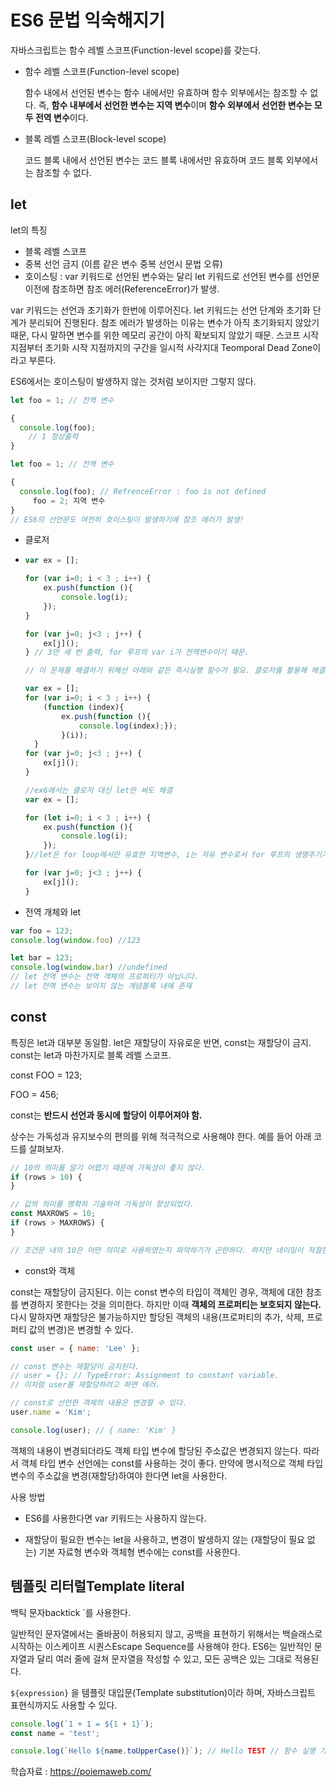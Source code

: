 # ES6 문법 익숙해지기

자바스크립트는 함수 레벨 스코프(Function-level scope)를 갖는다.

- 함수 레벨 스코프(Function-level scope)

  함수 내에서 선언된 변수는 함수 내에서만 유효하며 함수 외부에서는 참조할 수 없다. 즉, **함수 내부에서 선언한 변수는 지역 변수**이며 **함수 외부에서 선언한 변수는 모두 전역 변수**이다.

- 블록 레벨 스코프(Block-level scope)

  코드 블록 내에서 선언된 변수는 코드 블록 내에서만 유효하며 코드 블록 외부에서는 참조할 수 없다.



## let

let의 특징

- 블록 레벨 스코프
- 중복 선언 금지 (이름 같은 변수 중복 선언시 문법 오류)
- 호이스팅 : var 키워드로 선언된 변수와는 달리 let 키워드로 선언된 변수를 선언문 이전에 참조하면 참조 에러(ReferenceError)가 발생.

var 키워드는 선언과 초기화가 한번에 이루어진다. let 키워드는 선언 단계와 초기화 단계가 분리되어 진행된다. 참조 에러가 발생하는 이유는 변수가 아직 초기화되지 않았기 때문, 다시 말하면 변수를 위한 메모리 공간이 아직 확보되지 않았기 때문. 스코프 시작 지점부터 초기화 시작 지점까지의 구간을 일시적 사각지대 Teomporal Dead Zone이라고 부른다. 

ES6에서는 호이스팅이 발생하지 않는 것처럼 보이지만 그렇지 않다.

```javascript
let foo = 1; // 전역 변수

{
  console.log(foo); 
    // 1 정상출력 
}

let foo = 1; // 전역 변수

{
  console.log(foo); // RefrenceError : foo is not defined
     foo = 2; 지역 변수
}
// ES6의 선언문도 여전히 호이스팅이 발생하기에 참조 에러가 발생! 

```

- 클로저

- ```javascript
  var ex = [];
  
  for (var i=0; i < 3 ; i++) {
      ex.push(function (){
          console.log(i);
      });
  }
  
  for (var j=0; j<3 ; j++) {
      ex[j]();
  } // 3만 세 번 출력, for 루프의 var i가 전역변수이기 때문. 
  
  // 이 문제를 해결하기 위해선 아래와 같은 즉시실행 함수가 필요. 클로저를 활용해 해결.
  
  var ex = [];
  for (var i=0; i < 3 ; i++) {
      (function (index){
          ex.push(function (){
              console.log(index);});
          }(i));
  	}
  for (var j=0; j<3 ; j++) {
      ex[j]();
  } 
  
  //ex6에서는 클로저 대신 let만 써도 해결
  var ex = [];
  
  for (let i=0; i < 3 ; i++) {
      ex.push(function (){
          console.log(i);
      });
  }//let은 for loop에서만 유효한 지역변수, i는 자유 변수로서 for 루프의 생명주기가 종료되어도 변수 i를 참조하는 함수가 존재하는 한 계속 유지.
  
  for (var j=0; j<3 ; j++) {
      ex[j]();
  }
  ```

- 전역 개체와 let

```javascript
var foo = 123;
console.log(window.foo) //123

let bar = 123;
console.log(window.bar) //undefined
// let 전역 변수는 전역 객체의 프로퍼티가 아닙니다.
// let 전역 변수는 보이지 않는 개념블록 내에 존재
```

## const

특징은 let과 대부분 동일함. let은 재할당이 자유로운 반면, const는 재할당이 금지. const는 let과 마찬가지로 블록 레벨 스코프. 

const FOO = 123;

FOO = 456; 

const는 **반드시 선언과 동시에 할당이 이루어져야 함.**



상수는 가독성과 유지보수의 편의를 위해 적극적으로 사용해야 한다. 예를 들어 아래 코드를 살펴보자.

```javascript
// 10의 의미를 알기 어렵기 때문에 가독성이 좋지 않다.
if (rows > 10) {
}

// 값의 의미를 명확히 기술하여 가독성이 향상되었다.
const MAXROWS = 10;
if (rows > MAXROWS) {
}

// 조건문 내의 10은 어떤 의미로 사용하였는지 파악하기가 곤란하다. 하지만 네이밍이 적절한 상수로 선언하면 가독성과 유지보수성이 대폭 향상된다.
```



- const와 객체

const는 재할당이 금지된다. 이는 const 변수의 타입이 객체인 경우, 객체에 대한 참조를 변경하지 못한다는 것을 의미한다. 하지만 이때 **객체의 프로퍼티는 보호되지 않는다.** 다시 말하자면 재할당은 불가능하지만 할당된 객체의 내용(프로퍼티의 추가, 삭제, 프로퍼티 값의 변경)은 변경할 수 있다.

```javascript
const user = { name: 'Lee' };

// const 변수는 재할당이 금지된다.
// user = {}; // TypeError: Assignment to constant variable.
// 이처럼 user를 재할당하려고 하면 에러.

// const로 선언한 객체의 내용은 변경할 수 있다.
user.name = 'Kim';

console.log(user); // { name: 'Kim' }


```

객체의 내용이 변경되더라도 객체 타입 변수에 할당된 주소값은 변경되지 않는다. 따라서 객체 타입 변수 선언에는 const를 사용하는 것이 좋다. 만약에 명시적으로 객체 타입 변수의 주소값을 변경(재할당)하여야 한다면 let을 사용한다.

사용 방법

- ES6를 사용한다면 var 키워드는 사용하지 않는다.

- 재할당이 필요한 변수는 let을 사용하고, 변경이 발생하지 않는 (재할당이 필요 없는) 기본 자료형 변수와 객체형 변수에는 const를 사용한다.



## 템플릿 리터럴Template literal 

백틱 문자backtick `를 사용한다.

일반적인 문자열에서는 줄바꿈이 허용되지 않고, 공백을 표현하기 위해서는 백슬래스로 시작하는 이스케이프 시퀀스Escape Sequence를 사용해야 한다. ES6는 일반적인 문자열과 달리 여러 줄에 걸쳐 문자열을 작성할 수 있고, 모든 공백은 있는 그대로 적용된다.

```${expression}``` 을 템플릿 대입문(Template substitution)이라 하며, 자바스크립트 표현식까지도 사용할 수 있다.

```javascript
console.log(`1 + 1 = ${1 + 1}`);
const name = 'test';

console.log(`Hello ${name.toUpperCase()}`); // Hello TEST // 함수 실행 가능`
```



학습자료 : https://poiemaweb.com/